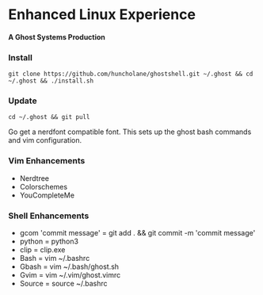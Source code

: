 # Enhanced Linux Experience
#### A Ghost Systems Production

### Install
```
git clone https://github.com/huncholane/ghostshell.git ~/.ghost && cd ~/.ghost && ./install.sh
```
### Update
```
cd ~/.ghost && git pull
```
Go get a nerdfont compatible font.
This sets up the ghost bash commands and vim configuration.

### Vim Enhancements
- Nerdtree
- Colorschemes
- YouCompleteMe

### Shell Enhancements
- gcom 'commit message' = git add . && git commit -m 'commit message'
- python = python3
- clip = clip.exe
- Bash = vim ~/.bashrc
- Gbash = vim ~/.bash/ghost.sh
- Gvim = vim ~/.vim/ghost.vimrc
- Source = source ~/.bashrc
